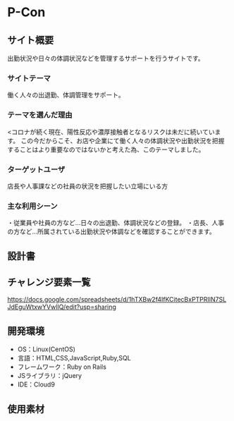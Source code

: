 # P-Con

## サイト概要
出勤状況や日々の体調状況などを管理するサポートを行うサイトです。

### サイトテーマ
働く人々の出退勤、体調管理をサポート。

### テーマを選んだ理由
<コロナが続く現在、陽性反応や濃厚接触者となるリスクは未だに続いています。
この今だからこそ、お店や企業にて働く人々の体調状況や出勤状況を把握することはより重要なのではないかと考えた為、このテーマしました。

### ターゲットユーザ
店長や人事課などの社員の状況を把握したい立場にいる方

### 主な利用シーン
・従業員や社員の方など…日々の出退勤、体調状況などの登録。
・店長、人事の方など…所属されている出勤状況や体調などを確認することができます。



## 設計書


## チャレンジ要素一覧
https://docs.google.com/spreadsheets/d/1hTXBw2f4IfKCitecBxPTPRIlN7SLJdEguWtxwYVwIlQ/edit?usp=sharing

## 開発環境
- OS：Linux(CentOS)
- 言語：HTML,CSS,JavaScript,Ruby,SQL
- フレームワーク：Ruby on Rails
- JSライブラリ：jQuery
- IDE：Cloud9

## 使用素材